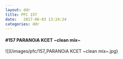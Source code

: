```yaml
---
layout: ddr
title: PFC 157
date:   2017-06-03 13:24:24
categories: ddr
---
```


#### **#157** PARANOiA KCET ~clean mix~
![](/images/pfc/157_PARANOiA KCET ~clean mix~.jpg)
